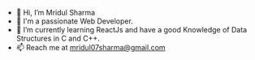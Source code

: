 - 👋 Hi, I’m Mridul Sharma
- 👀 I'm a passionate Web Developer.
- 🌱 I’m currently learning ReactJs and have a good Knowledge of Data Structures in C and C++.
- 📫 Reach me at mridul07sharma@gmail.com

<!---
Mridul07Sharma/Mridul07Sharma is a ✨ special ✨ repository because its `README.md` (this file) appears on your GitHub profile.
You can click the Preview link to take a look at your changes.
--->
